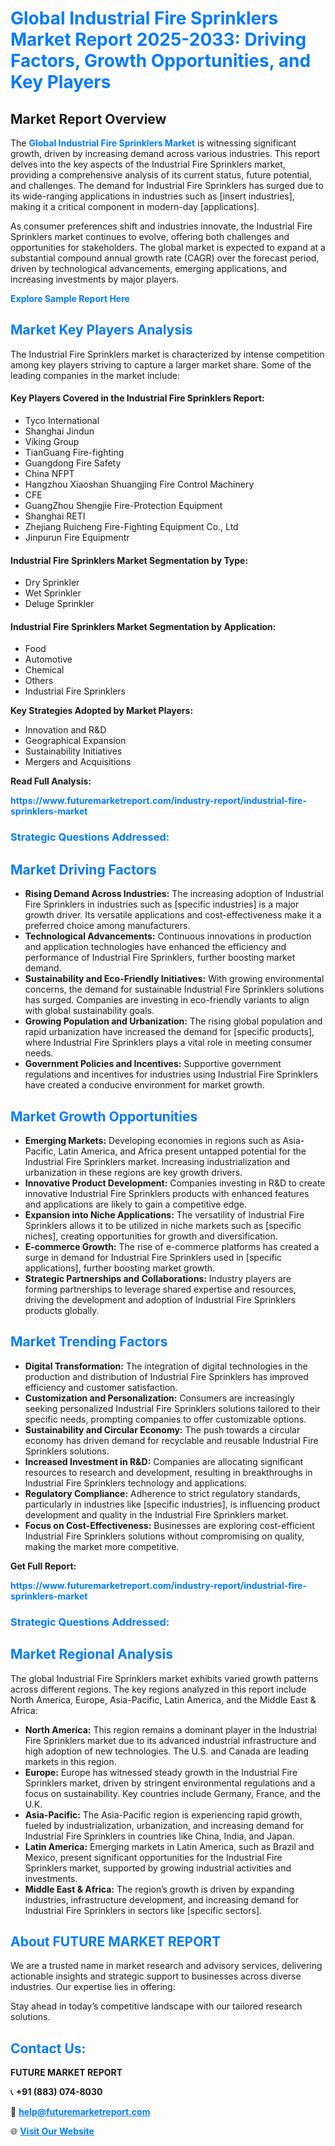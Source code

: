 <h1 style="color: #007BFF;">Global Industrial Fire Sprinklers Market Report 2025-2033: Driving Factors, Growth Opportunities, and Key Players</h1>

<section id="overview">
<h2>Market Report Overview</h2>
<p>The <a href="https://www.futuremarketreport.com/industry-report/industrial-fire-sprinklers-market" style="color: #007BFF; text-decoration: none;"><strong>Global Industrial Fire Sprinklers Market</strong></a> is witnessing significant growth, driven by increasing demand across various industries. This report delves into the key aspects of the Industrial Fire Sprinklers market, providing a comprehensive analysis of its current status, future potential, and challenges. The demand for Industrial Fire Sprinklers has surged due to its wide-ranging applications in industries such as [insert industries], making it a critical component in modern-day [applications].</p>
<p>As consumer preferences shift and industries innovate, the Industrial Fire Sprinklers market continues to evolve, offering both challenges and opportunities for stakeholders. The global market is expected to expand at a substantial compound annual growth rate (CAGR) over the forecast period, driven by technological advancements, emerging applications, and increasing investments by major players.</p>
</section>

<section id="overview">
<p><a href="https://www.futuremarketreport.com/request-sample/reportId=124290" style="color: #007BFF; text-decoration: none;"><strong>Explore Sample Report Here</strong></a></p>
</section>

<section id="key-players">
<h2 style="color: #007BFF;">Market Key Players Analysis</h2>
<p>The Industrial Fire Sprinklers market is characterized by intense competition among key players striving to capture a larger market share. Some of the leading companies in the market include:</p>
<h4>Key Players Covered in the Industrial Fire Sprinklers Report:</h4>
<ul><li>Tyco International</li><li>Shanghai Jindun</li><li>Viking Group</li><li>TianGuang Fire-fighting</li><li>Guangdong Fire Safety</li><li>China NFPT</li><li>Hangzhou Xiaoshan Shuangjing Fire Control Machinery</li><li>CFE</li><li>GuangZhou Shengjie Fire-Protection Equipment</li><li>Shanghai RETI</li><li>Zhejiang Ruicheng Fire-Fighting Equipment Co., Ltd</li><li>Jinpurun Fire Equipmentr</li></ul>
<h4>Industrial Fire Sprinklers Market Segmentation by Type:</h4>
<ul><li>Dry Sprinkler</li><li>Wet Sprinkler</li><li>Deluge Sprinkler</li></ul>

<h4>Industrial Fire Sprinklers Market Segmentation by Application:</h4>
<ul><li>Food</li><li>Automotive</li><li>Chemical</li><li>Others</li><li>Industrial Fire Sprinklers</li></ul>
<p><strong>Key Strategies Adopted by Market Players:</strong></p>
<ul>
<li>Innovation and R&D</li>
<li>Geographical Expansion</li>
<li>Sustainability Initiatives</li>
<li>Mergers and Acquisitions</li>
</ul>
</section>

<section>
<p><strong>Read Full Analysis: </strong></p><a href="https://www.futuremarketreport.com/industry-report/industrial-fire-sprinklers-market" style="color: #007BFF; text-decoration: none;"><strong>https://www.futuremarketreport.com/industry-report/industrial-fire-sprinklers-market</strong></a>
<h3 style="color: #007BFF;">Strategic Questions Addressed:</h3>
</section>

<section id="driving-factors">
<h2 style="color: #007BFF;">Market Driving Factors</h2>
<ul>
<li><strong>Rising Demand Across Industries:</strong> The increasing adoption of Industrial Fire Sprinklers in industries such as [specific industries] is a major growth driver. Its versatile applications and cost-effectiveness make it a preferred choice among manufacturers.</li>
<li><strong>Technological Advancements:</strong> Continuous innovations in production and application technologies have enhanced the efficiency and performance of Industrial Fire Sprinklers, further boosting market demand.</li>
<li><strong>Sustainability and Eco-Friendly Initiatives:</strong> With growing environmental concerns, the demand for sustainable Industrial Fire Sprinklers solutions has surged. Companies are investing in eco-friendly variants to align with global sustainability goals.</li>
<li><strong>Growing Population and Urbanization:</strong> The rising global population and rapid urbanization have increased the demand for [specific products], where Industrial Fire Sprinklers plays a vital role in meeting consumer needs.</li>
<li><strong>Government Policies and Incentives:</strong> Supportive government regulations and incentives for industries using Industrial Fire Sprinklers have created a conducive environment for market growth.</li>
</ul>
</section>

<section id="growth-opportunities">
<h2 style="color: #007BFF;">Market Growth Opportunities</h2>
<ul>
<li><strong>Emerging Markets:</strong> Developing economies in regions such as Asia-Pacific, Latin America, and Africa present untapped potential for the Industrial Fire Sprinklers market. Increasing industrialization and urbanization in these regions are key growth drivers.</li>
<li><strong>Innovative Product Development:</strong> Companies investing in R&D to create innovative Industrial Fire Sprinklers products with enhanced features and applications are likely to gain a competitive edge.</li>
<li><strong>Expansion into Niche Applications:</strong> The versatility of Industrial Fire Sprinklers allows it to be utilized in niche markets such as [specific niches], creating opportunities for growth and diversification.</li>
<li><strong>E-commerce Growth:</strong> The rise of e-commerce platforms has created a surge in demand for Industrial Fire Sprinklers used in [specific applications], further boosting market growth.</li>
<li><strong>Strategic Partnerships and Collaborations:</strong> Industry players are forming partnerships to leverage shared expertise and resources, driving the development and adoption of Industrial Fire Sprinklers products globally.</li>
</ul>
</section>

<section id="trending-factors">
<h2 style="color: #007BFF;">Market Trending Factors</h2>
<ul>
<li><strong>Digital Transformation:</strong> The integration of digital technologies in the production and distribution of Industrial Fire Sprinklers has improved efficiency and customer satisfaction.</li>
<li><strong>Customization and Personalization:</strong> Consumers are increasingly seeking personalized Industrial Fire Sprinklers solutions tailored to their specific needs, prompting companies to offer customizable options.</li>
<li><strong>Sustainability and Circular Economy:</strong> The push towards a circular economy has driven demand for recyclable and reusable Industrial Fire Sprinklers solutions.</li>
<li><strong>Increased Investment in R&D:</strong> Companies are allocating significant resources to research and development, resulting in breakthroughs in Industrial Fire Sprinklers technology and applications.</li>
<li><strong>Regulatory Compliance:</strong> Adherence to strict regulatory standards, particularly in industries like [specific industries], is influencing product development and quality in the Industrial Fire Sprinklers market.</li>
<li><strong>Focus on Cost-Effectiveness:</strong> Businesses are exploring cost-efficient Industrial Fire Sprinklers solutions without compromising on quality, making the market more competitive.</li>
</ul>
</section>

<section>
<p><strong>Get Full Report: </strong></p><a href="https://www.futuremarketreport.com/industry-report/industrial-fire-sprinklers-market" style="color: #007BFF; text-decoration: none;"><strong>https://www.futuremarketreport.com/industry-report/industrial-fire-sprinklers-market</strong></a>
<h3 style="color: #007BFF;">Strategic Questions Addressed:</h3>
</section>


<section id="regional-analysis">
<h2 style="color: #007BFF;">Market Regional Analysis</h2>
<p>The global Industrial Fire Sprinklers market exhibits varied growth patterns across different regions. The key regions analyzed in this report include North America, Europe, Asia-Pacific, Latin America, and the Middle East & Africa:</p>
<ul>
<li><strong>North America:</strong> This region remains a dominant player in the Industrial Fire Sprinklers market due to its advanced industrial infrastructure and high adoption of new technologies. The U.S. and Canada are leading markets in this region.</li>
<li><strong>Europe:</strong> Europe has witnessed steady growth in the Industrial Fire Sprinklers market, driven by stringent environmental regulations and a focus on sustainability. Key countries include Germany, France, and the U.K.</li>
<li><strong>Asia-Pacific:</strong> The Asia-Pacific region is experiencing rapid growth, fueled by industrialization, urbanization, and increasing demand for Industrial Fire Sprinklers in countries like China, India, and Japan.</li>
<li><strong>Latin America:</strong> Emerging markets in Latin America, such as Brazil and Mexico, present significant opportunities for the Industrial Fire Sprinklers market, supported by growing industrial activities and investments.</li>
<li><strong>Middle East & Africa:</strong> The region’s growth is driven by expanding industries, infrastructure development, and increasing demand for Industrial Fire Sprinklers in sectors like [specific sectors].</li>
</ul>
</section>

<footer>
<h2 style="color: #007BFF;">About FUTURE MARKET REPORT</h2>
<p>We are a trusted name in market research and advisory services, delivering actionable insights and strategic support to businesses across diverse industries. Our expertise lies in offering:</p>

<p>Stay ahead in today’s competitive landscape with our tailored research solutions.</p>

<h2 style="color: #007BFF;">Contact Us:</h2>
<p><strong>FUTURE MARKET REPORT</strong></p>
<p>📞 <strong>+91 (883) 074-8030</strong></p>
<p>📧 <strong><a href="mailto:help@futuremarketreport.com" style="color: #007BFF;">help@futuremarketreport.com</a></strong></p>
<p>🌐 <strong><a href="https://www.futuremarketreport.com/" style="color: #007BFF;">Visit Our Website</a></strong></p>
</footer>